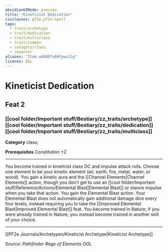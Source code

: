 ```yaml
---
obsidianUIMode: preview
title: "Kineticist Dedication"
cssclasses: pf2e,pf2e-spell
tags:
  - trait/archetype
  - trait/dedication
  - trait/multiclass
  - trait/common
  - category/class
  - remaster
aliases: "Item.wA9UEfv6HYywsi1q"
license: OGL
---
```

# Kineticist Dedication
## Feat 2
### [[cool folder/Important stuff/Bestiary/zz_traits/archetype]][[cool folder/Important stuff/Bestiary/zz_traits/dedication]][[cool folder/Important stuff/Bestiary/zz_traits/multiclass]]

**Category** class; 



**Prerequisites** Constitution +2
* * *
You become trained in kineticist class DC and impulse attack rolls. Choose one element to be your kinetic element (air, earth, fire, metal, water, or wood). You gain a kinetic aura and the [[Channel Elements|Channel Elements]] action, though you don't get to use an [[cool folder/Important stuff/Reference/Actions/Elemental Blast|Elemental Blast]] or stance impulse when you take that action. You gain the Elemental Blast action. Your Elemental Blast does not automatically gain additional damage dice every four levels, instead requiring you to take the [[Improved Elemental Blast|Improved Elemental Blast]] feat. You become trained in Nature; if you were already trained in Nature, you instead become trained in another skill of your choice.

* * *

[[PF2e Journals/Archetypes/Kineticist Archetype|Kineticist Archetype]]

*Source: Pathfinder Rage of Elements*
*OGL*